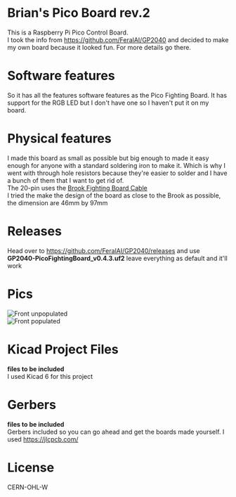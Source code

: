 # Brian's Pico Board rev.2
This is a Raspberry Pi Pico Control Board. <br />
I took the info from https://github.com/FeralAI/GP2040 and decided to make my own board because it looked fun. For more details go there.

# Software features
So it has all the features software features as the Pico Fighting Board. It has support for the RGB LED but I don't have one so I haven't put it on my board.

# Physical features
I made this board as small as possible but big enough to made it easy enough for anyone with a standard soldering iron to make it. Which is why I went with through hole resistors because they're easier to solder and I have a bunch of them that I want to get rid of. <br />
The 20-pin uses the [Brook Fighting Board Cable](https://www.brookaccessory.com/detail/59387342/)  <br />
I tried the make the design of the board as close to the Brook as possible, the dimension are 46mm by 97mm

# Releases
Head over to https://github.com/FeralAI/GP2040/releases and use **GP2040-PicoFightingBoard_v0.4.3.uf2** leave everything as default and it'll work

# Pics
![Front unpopulated](https://github.com/lancebukkake/brian-pico-board/blob/main/images/front1.png) <br />
![Front populated](https://github.com/lancebukkake/brian-pico-board/blob/main/images/front2.png)

# Kicad Project Files
**files to be included** <br />
I used Kicad 6 for this project

# Gerbers
**files to be included** <br />
Gerbers included so you can go ahead and get the boards made yourself. I used https://jlcpcb.com/

# License
CERN-OHL-W
